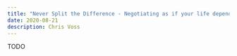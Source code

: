 ```yaml
---
title: "Never Split the Difference - Negotiating as if your life depended on it"
date: 2020-08-21
description: Chris Voss
---
```


TODO
